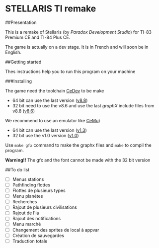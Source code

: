 # STELLARIS TI remake

##Presentation

This is a remake of Stellaris (by _Paradox Development Studio_) for TI-83 Premium CE and TI-84 Plus CE.

The game is actually on a dev stage. It is in French and will soon be in English.

##Getting started

Thes instructions help you to run this program on your machine

###Installing

The game need the toolchain [CeDev](https://github.com/CE-Programming/toolchain) to be make
- 64 bit can use the last version ([v8.8](https://github.com/CE-Programming/toolchain/releases/tag/v8.8))
- 32 bit need to use the v8.6 and use the last _graphX_ include files from v8.8 ([v8.6](https://github.com/CE-Programming/toolchain/releases/tag/v8.8))

We recommend to use an emulator like [CeMu](https://github.com/CE-Programming/CEmu))
- 64 bit can use the last version ([v1.3](https://github.com/CE-Programming/CEmu/releases/tag/v1.3))
- 32 bit use the v1.0 version ([v1.0](https://github.com/CE-Programming/CEmu/releases/tag/v1.0))

Use `make gfx` command to make the graphx files and `make` to compil the program.

**Warning!!** The gfx and the font cannot be made with the 32 bit version

##To do list
 - [ ] Menus stations
 - [ ] Pathfinding flottes
 - [ ] Flottes de plusieurs types
 - [ ] Menu planètes
 - [ ] Recherches
 - [ ] Rajout de plusieurs civilisations
 - [ ] Rajout de l'ia
 - [ ] Rajout des notifications
 - [ ] Menu marché
 - [ ] Changement des sprites de local à appvar
 - [ ] Création de sauvegardes
 - [ ] Traduction totale